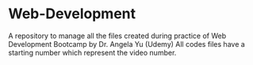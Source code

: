 # Web-Development
A repository to manage all the files created during practice of Web Development Bootcamp by Dr. Angela Yu (Udemy)
All codes files have a starting number which represent the video number.